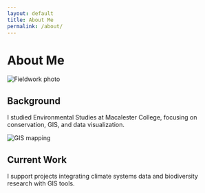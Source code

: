```yaml
---
layout: default
title: About Me
permalink: /about/
---
```


# About Me

<div class="about-section">
  <img src="/assets/images/fieldwork.jpg" alt="Fieldwork photo">
  <div>
    <h2>Background</h2>
    <p>I studied Environmental Studies at Macalester College, focusing on conservation, GIS, and data visualization.</p>
  </div>
</div>

<div class="about-section reverse">
  <img src="/assets/images/mapping.jpg" alt="GIS mapping">
  <div>
    <h2>Current Work</h2>
    <p>I support projects integrating climate systems data and biodiversity research with GIS tools.</p>
  </div>
</div>
